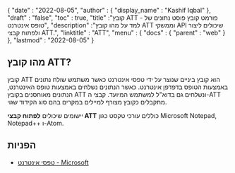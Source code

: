 {
  "date" : "2022-08-05",
  "author" : {
    "display_name" : "Kashif Iqbal"
},
  "draft" : "false",
  "toc" : true,
  "title" :"קובץ ATT - פורמט קובץ פוסט נתונים של טופס אינטרנט",
  "description" :"למד על מהו קובץ ATT וממשקי API שיכולים ליצור ולפתוח קבצי ATT.",
  "linktitle" : "ATT",
  "menu" : {
    "docs" : {
      "parent" : "web"
}
},
  "lastmod" : "2022-08-05"
}

## מהו קובץ ATT?

קובץ ATT הוא קובץ ביניים שנוצר על ידי טפסי אינטרנט כאשר משתמש שולח נתונים באמצעות הטופס בדפדפן אינטרנט. כאשר הנתונים נשלחים באמצעות טופס האינטרנט, הנתונים מאוחסנים בקובץ ATT ונשלחים גם בדוא"ל למשתמש המיועד. קבצי ה-ATT מתקבלים כקובץ מצורף למיילים במקרים בהם סוג הקידוד שגוי.

יישומים שיכולים **לפתוח קבצי ATT** כוללים עורכי טקסט כגון Microsoft Notepad, Notepad++ ו-Atom.

## הפניות

* [טפסי אינטרנט - Microsoft](https://learn.microsoft.com/en-us/aspnet/web-forms/what-is-web-forms)

